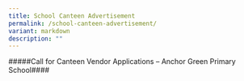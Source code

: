 ```yaml
---
title: School Canteen Advertisement
permalink: /school-canteen-advertisement/
variant: markdown
description: ""
---
```

#####Call for Canteen Vendor Applications – Anchor Green Primary School#### 